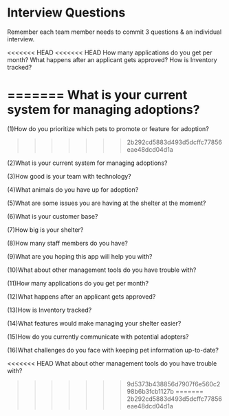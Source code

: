# Interview Questions

Remember each team member needs to commit 3 questions & an individual interview.

<<<<<<< HEAD
<<<<<<< HEAD
How many applications do you get per month?
What happens after an applicant gets approved?
How is Inventory tracked?

=======
What is your current system for managing adoptions?  
=======
(1)How do you prioritize which pets to promote or feature for adoption?
>>>>>>> 2b292cd5883d493d5dcffc77856eae48dcd04d1a

(2)What is your current system for managing adoptions? 

(3)How good is your team with technology?

(4)What animals do you have up for adoption? 

(5)What are some issues you are having at the shelter at the moment?

(6)What is your customer base?

(7)How big is your shelter? 

(8)How many staff members do you have?

(9)What are you hoping this app will help you with?

(10)What about other management tools do you have trouble with?

(11)How many applications do you get per month?

(12)What happens after an applicant gets approved?

(13)How is Inventory tracked?

(14)What features would make managing your shelter easier?

(15)How do you currently communicate with potential adopters?

(16)What challenges do you face with keeping pet information up-to-date?


<<<<<<< HEAD
What about other management tools do you have trouble with?
>>>>>>> 9d5373b438856d7907f6e560c298b6b3fcb1127b
=======
>>>>>>> 2b292cd5883d493d5dcffc77856eae48dcd04d1a
